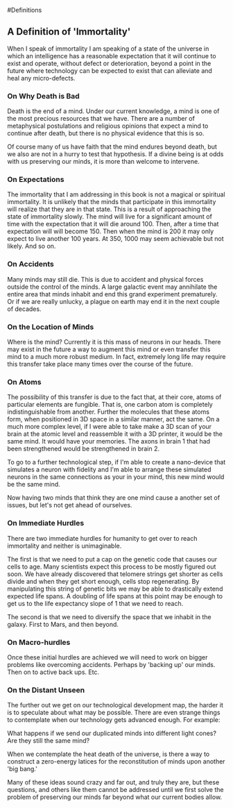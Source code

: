 
#Definitions

## A Definition of 'Immortality'

When I speak of immortality I am speaking of a state of the universe in which an intelligence has a reasonable expectation that it will continue to exist and operate, without defect or deterioration, beyond a point in the future where technology can be expected to exist that can alleviate and heal any micro-defects.


### On Why Death is Bad

Death is the end of a mind.  Under our current knowledge, a mind is one of the most precious resources that we have.  There are a number of metaphysical postulations and religious opinions that expect a mind to continue after death, but there is no physical evidence that this is so.

Of course many of us have faith that the mind endures beyond death, but we also are not in a hurry to test that hypothesis.  If a divine being is at odds with us preserving our minds, it is more than welcome to intervene.

### On Expectations

The immortality that I am addressing in this book is not a magical or spiritual immortality.  It is unlikely that the minds that participate in this immortality will realize that they are in that state.  This is a result of approaching the state of immortality slowly.  The mind will live for a significant amount of time with the expectation that it will die around 100.  Then, after a time that expectation will will become 150.  Then when the mind is 200 it may only expect to live another 100 years.  At 350, 1000 may seem achievable but not likely.  And so on.

### On Accidents

Many minds may still die.  This is due to accident and physical forces outside the control of the minds.  A large galactic event may annihilate the entire area that minds inhabit and end this grand experiment prematurely. Or if we are really unlucky, a plague on earth may end it in the next couple of decades.

### On the Location of Minds

Where is the mind?  Currently it is this mass of neurons in our heads.  There may exist in the future a way to augment this mind or even transfer this mind to a much more robust medium.  In fact, extremely long life may require this transfer take place many times over the course of the future.

### On Atoms

The possibility of this transfer is due to the fact that, at their core, atoms of particular elements are fungible.  That is, one carbon atom is completely indistinguishable from another.  Further the molecules that these atoms form, when positioned in 3D space in a similar manner, act the same.  On a much more complex level, if I were able to take make a 3D scan of your brain at the atomic level and reassemble it with a 3D printer, it would be the same mind.  It would have your memories.  The axons in brain 1 that had been strengthened would be strengthened in brain 2.

To go to a further technological step, if I'm able to create a nano-device that simulates a neuron with fidelity and I'm able to arrange these simulated neurons in the same connections as your in your mind, this new mind would be the same mind.

Now having two minds that think they are one mind cause a another set of issues, but let's not get ahead of ourselves.

### On Immediate Hurdles

There are two immediate hurdles for humanity to get over to reach immortality and neither is unimaginable.

The first is that we need to put a cap on the genetic code that causes our cells to age.  Many scientists expect this process to be mostly figured out soon.  We have already discovered that telomere strings get shorter as cells divide and when they get short enough, cells stop regenerating.  By manipulating this string of genetic bits we may be able to drastically extend expected life spans.  A doubling of life spans at this point may be enough to get us to the life expectancy slope of 1 that we need to reach.

The second is that we need to diversify the space that we inhabit in the galaxy.  First to Mars, and then beyond.

### On Macro-hurdles

Once these initial hurdles are achieved we will need to work on bigger problems like overcoming accidents.  Perhaps by 'backing up' our minds. Then on to active back ups.  Etc.

### On the Distant Unseen

The further out we get on our technological development map, the harder it is to speculate about what may be possible. There are even strange things to contemplate when our technology gets advanced enough.  For example: 

What happens if we send our duplicated minds into different light cones?  Are they still the same mind?

When we contemplate the heat death of the universe, is there a way to construct a zero-energy latices for the reconstitution of minds upon another 'big bang.'

Many of these ideas sound crazy and far out, and truly they are, but these questions, and others like them cannot be addressed until we first solve the problem of preserving our minds far beyond what our current bodies allow.

